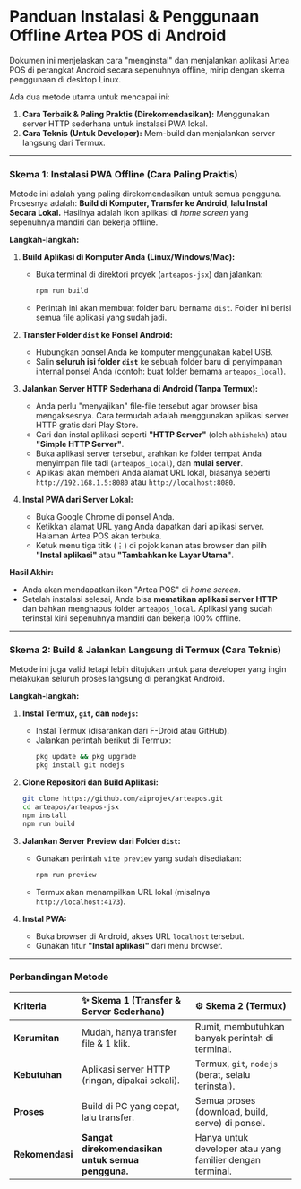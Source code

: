 # Panduan Instalasi & Penggunaan Offline Artea POS di Android

Dokumen ini menjelaskan cara "menginstal" dan menjalankan aplikasi Artea POS di perangkat Android secara sepenuhnya offline, mirip dengan skema penggunaan di desktop Linux.

Ada dua metode utama untuk mencapai ini:

1.  **Cara Terbaik & Paling Praktis (Direkomendasikan):** Menggunakan server HTTP sederhana untuk instalasi PWA lokal.
2.  **Cara Teknis (Untuk Developer):** Mem-build dan menjalankan server langsung dari Termux.

---

### Skema 1: Instalasi PWA Offline (Cara Paling Praktis)

Metode ini adalah yang paling direkomendasikan untuk semua pengguna. Prosesnya adalah: **Build di Komputer, Transfer ke Android, lalu Instal Secara Lokal.** Hasilnya adalah ikon aplikasi di _home screen_ yang sepenuhnya mandiri dan bekerja offline.

**Langkah-langkah:**

1.  **Build Aplikasi di Komputer Anda (Linux/Windows/Mac):**
    *   Buka terminal di direktori proyek (`arteapos-jsx`) dan jalankan:
        ```bash
        npm run build
        ```
    *   Perintah ini akan membuat folder baru bernama `dist`. Folder ini berisi semua file aplikasi yang sudah jadi.

2.  **Transfer Folder `dist` ke Ponsel Android:**
    *   Hubungkan ponsel Anda ke komputer menggunakan kabel USB.
    *   Salin **seluruh isi folder `dist`** ke sebuah folder baru di penyimpanan internal ponsel Anda (contoh: buat folder bernama `arteapos_local`).

3.  **Jalankan Server HTTP Sederhana di Android (Tanpa Termux):**
    *   Anda perlu "menyajikan" file-file tersebut agar browser bisa mengaksesnya. Cara termudah adalah menggunakan aplikasi server HTTP gratis dari Play Store.
    *   Cari dan instal aplikasi seperti **"HTTP Server"** (oleh `abhishekh`) atau **"Simple HTTP Server"**.
    *   Buka aplikasi server tersebut, arahkan ke folder tempat Anda menyimpan file tadi (`arteapos_local`), dan **mulai server**.
    *   Aplikasi akan memberi Anda alamat URL lokal, biasanya seperti `http://192.168.1.5:8080` atau `http://localhost:8080`.

4.  **Instal PWA dari Server Lokal:**
    *   Buka Google Chrome di ponsel Anda.
    *   Ketikkan alamat URL yang Anda dapatkan dari aplikasi server. Halaman Artea POS akan terbuka.
    *   Ketuk menu tiga titik (⋮) di pojok kanan atas browser dan pilih **"Instal aplikasi"** atau **"Tambahkan ke Layar Utama"**.

**Hasil Akhir:**
*   Anda akan mendapatkan ikon "Artea POS" di _home screen_.
*   Setelah instalasi selesai, Anda bisa **mematikan aplikasi server HTTP** dan bahkan menghapus folder `arteapos_local`. Aplikasi yang sudah terinstal kini sepenuhnya mandiri dan bekerja 100% offline.

---

### Skema 2: Build & Jalankan Langsung di Termux (Cara Teknis)

Metode ini juga valid tetapi lebih ditujukan untuk para developer yang ingin melakukan seluruh proses langsung di perangkat Android.

**Langkah-langkah:**

1.  **Instal Termux, `git`, dan `nodejs`:**
    *   Instal Termux (disarankan dari F-Droid atau GitHub).
    *   Jalankan perintah berikut di Termux:
        ```bash
        pkg update && pkg upgrade
        pkg install git nodejs
        ```

2.  **Clone Repositori dan Build Aplikasi:**
    ```bash
    git clone https://github.com/aiprojek/arteapos.git
    cd arteapos/arteapos-jsx
    npm install
    npm run build
    ```

3.  **Jalankan Server Preview dari Folder `dist`:**
    *   Gunakan perintah `vite preview` yang sudah disediakan:
        ```bash
        npm run preview
        ```
    *   Termux akan menampilkan URL lokal (misalnya `http://localhost:4173`).

4.  **Instal PWA:**
    *   Buka browser di Android, akses URL `localhost` tersebut.
    *   Gunakan fitur **"Instal aplikasi"** dari menu browser.

---

### Perbandingan Metode

| Kriteria | ✨ Skema 1 (Transfer & Server Sederhana) | ⚙️ Skema 2 (Termux) |
| :--- | :--- | :--- |
| **Kerumitan** | Mudah, hanya transfer file & 1 klik. | Rumit, membutuhkan banyak perintah di terminal. |
| **Kebutuhan** | Aplikasi server HTTP (ringan, dipakai sekali). | Termux, `git`, `nodejs` (berat, selalu terinstal). |
| **Proses** | Build di PC yang cepat, lalu transfer. | Semua proses (download, build, serve) di ponsel. |
| **Rekomendasi** | **Sangat direkomendasikan untuk semua pengguna.** | Hanya untuk developer atau yang familier dengan terminal. |
